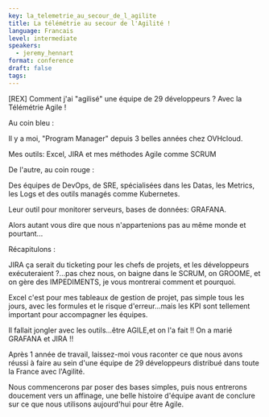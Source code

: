 ```yaml
---
key: la_telemetrie_au_secour_de_l_agilite
title: La télémétrie au secour de l'Agilité ! 
language: Francais
level: intermediate
speakers:
  - jeremy_hennart
format: conference
draft: false
tags:
---
```

[REX] Comment j'ai "agilisé" une équipe de 29 développeurs ? Avec la Télémétrie Agile !

Au coin bleu : 

Il y a moi, "Program Manager" depuis 3 belles années chez OVHcloud. 

Mes outils: Excel,  JIRA et mes méthodes Agile comme SCRUM

De l'autre, au coin rouge : 

Des équipes de DevOps, de SRE, spécialisées dans les Datas, les Metrics, les Logs et des outils managés comme Kubernetes. 

Leur outil pour monitorer serveurs, bases de données: GRAFANA.

Alors autant vous dire que nous n'appartenions pas au même monde et pourtant...

Récapitulons :

JIRA ça serait du ticketing pour les chefs de projets, et les développeurs exécuteraient ?...pas chez nous, on baigne dans le SCRUM, on GROOME, et on gère des IMPEDIMENTS, je vous montrerai comment et pourquoi.

Excel c'est pour mes tableaux de gestion de projet, pas simple tous les jours, avec les formules et le risque d'erreur...mais les KPI sont tellement important pour accompagner les équipes.

Il fallait jongler avec les outils...être AGILE,et on l'a fait !! On a marié GRAFANA et JIRA !!

Après 1 année de travail, laissez-moi vous raconter ce que nous avons réussi à faire au sein d'une équipe de 29 développeurs distribué dans toute la France avec l'Agilité.

Nous commencerons par poser des bases simples, puis nous entrerons doucement vers un affinage, une belle histoire d'équipe avant de conclure sur ce que nous utilisons aujourd'hui pour être Agile.
